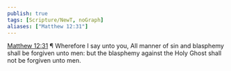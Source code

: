 ```yaml
---
publish: true
tags: [Scripture/NewT, noGraph]
aliases: ["Matthew 12:31"]
---
```

[Matthew 12:31](https://churchofjesuschrist.org/study/scriptures/nt/matt/12?lang=eng&id=p31#p31) ¶ Wherefore I say unto you, All manner of sin and blasphemy shall be forgiven unto men: but the blasphemy against the Holy Ghost shall not be forgiven unto men.
